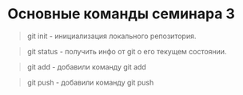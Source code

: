 # Основные команды семинара 3

> git init - инициализация локального репозитория.

> git status - получить инфо от git о его текущем состоянии.

> git add - добавили команду git add

> git push - добавили команду git push
